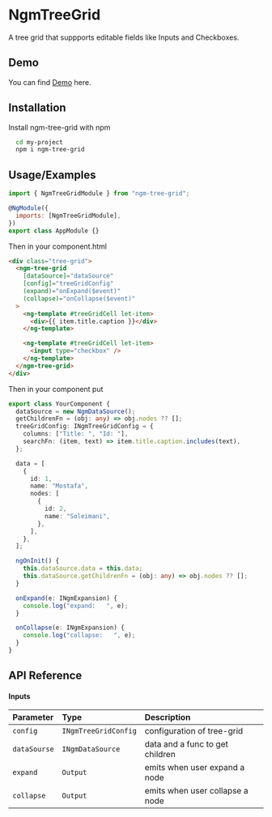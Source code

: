 # NgmTreeGrid

A tree grid that suppports editable fields like Inputs and Checkboxes.

## Demo

You can find [Demo](https://stackblitz.com/edit/angular-ivy-z3d4sk?file=src%2Fapp%2Fapp.component.ts) here.

## Installation

Install ngm-tree-grid with npm

```bash
  cd my-project
  npm i ngm-tree-grid
```

## Usage/Examples

```javascript
import { NgmTreeGridModule } from "ngm-tree-grid";

@NgModule({
  imports: [NgmTreeGridModule],
})
export class AppModule {}
```

Then in your component.html

```html
<div class="tree-grid">
  <ngm-tree-grid
    [dataSource]="dataSource"
    [config]="treeGridConfig"
    (expand)="onExpand($event)"
    (collapse)="onCollapse($event)"
  >
    <ng-template #treeGridCell let-item>
      <div>{{ item.title.caption }}</div>
    </ng-template>

    <ng-template #treeGridCell let-item>
      <input type="checkbox" />
    </ng-template>
  </ngm-tree-grid>
</div>
```

Then in your component put

```typescript
export class YourComponent {
  dataSource = new NgmDataSource();
  getChildrenFn = (obj: any) => obj.nodes ?? [];
  treeGridConfig: INgmTreeGridConfig = {
    columns: ["Title: ", "Id: "],
    searchFn: (item, text) => item.title.caption.includes(text),
  };

  data = [
    {
      id: 1,
      name: "Mostafa",
      nodes: [
        {
          id: 2,
          name: "Soleimani",
        },
      ],
    },
  ];

  ngOnInit() {
    this.dataSource.data = this.data;
    this.dataSource.getChildrenFn = (obj: any) => obj.nodes ?? [];
  }

  onExpand(e: INgmExpansion) {
    console.log("expand:   ", e);
  }

  onCollapse(e: INgmExpansion) {
    console.log("collapse:   ", e);
  }
}
```

## API Reference

#### Inputs

| Parameter    | Type                 | Description                     |
| :----------- | :------------------- | :------------------------------ |
| `config`     | `INgmTreeGridConfig` | configuration of tree-grid      |
| `dataSourse` | `INgmDataSource`     | data and a func to get children |
| `expand`     | `Output`             | emits when user expand a node   |
| `collapse`   | `Output`             | emits when user collapse a node |

